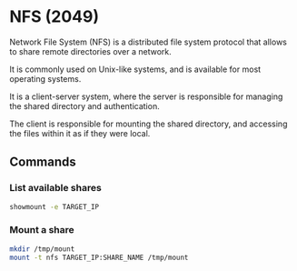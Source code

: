 # NFS (2049)

Network File System (NFS) is a distributed file system protocol that allows to share remote directories over a network.

It is commonly used on Unix-like systems, and is available for most operating systems.

It is a client-server system, where the server is responsible for managing the shared directory and authentication.

The client is responsible for mounting the shared directory, and accessing the files within it as if they were local.

## Commands

### List available shares

```bash
showmount -e TARGET_IP
```

### Mount a share

```bash
mkdir /tmp/mount
mount -t nfs TARGET_IP:SHARE_NAME /tmp/mount
```
